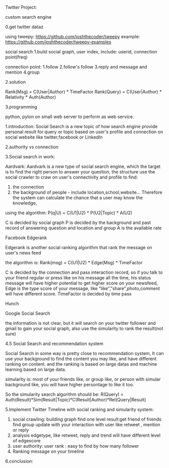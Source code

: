 Twitter Project:

custom search engine

0.get twitter dataz

using tweepy: https://github.com/joshthecoder/tweepy
example: https://github.com/joshthecoder/tweepy-examples

social search 
1.build social graph, user index,
include:
userid, connection point(freq) 

connection point:
1.follow
2.follow's follow
3.reply and message and mention
4.group

2.solution

Rank(Msg) = C(User|Author) * TimeFactor
Rank(Query) = C(User|Author) * Relativity * Auth(Author)

3.programming

python, pylon on small web server to perform as web service.

1.introduction:
Social Search is a new topic of how search engine provide personal result for query 
or topic based on user's profile and connection on social website like twitter,facebook or LinkedIn

2.authority vs connection

3.Social search in work:

Aardvark:
Aardvark is a new type of social search engine, which the target is to find the right person to 
answer your question,
the structure use the social crawler to craw on user's connectivity and profile to find:
1. the connection 
2. the background of people -
  include location,school,website...
Therefore the system can calculate the chance that a user may know the knowledge,

using the algorithm: P(q|U) = C(U1|U2) * P(U2|Topic) * A(U2)

C is decided by social graph 
P is decided by the background and past record of answering question and location and group
A is the available rate

Facebook Edgerank

Edgerank is another social ranking algorithm that rank the message on user's news feed

the algorithm is:
Rank(msg) = C(U1|U2) * Edge(Msg) * TimeFactor

C is decided by the connection and pass interaction record, so if 
you talk to your friend regular or press like on his message all the time, 
his status message will have higher potential to get higher score on your newsfeed,
Edge is the type score of your message, like "like","share",photo,comment
will have different score.
TimeFactor is decided by time pass 

Hunch

Google Social Search

the information is not clear, but it will search on your twitter follower and 
gmail to gain your social graph, also use the simularity to rank the result(not sure)

4.5 Social Search and recommendation system

Social Search in some way is pretty close to recommendation system,
It can use your background to find the content you may like, and have different ranking on 
content.
and the ranking is based on large datas and machine learning based on large data.

simularity is: 
most of your friends like, or group like, or person with simular background like,
you will have higher persontage to like it too.                          

So the simularity search algorithm should be:
R(Query) = Auth(Result)*Sim(Result|Topic)*C(Result|Author)*Rel(Query|Result)

5.Implement Twitter Timeline with social ranking and simularity system:

  1. social crawling: building graph
      find one level result:get friend of friends 
      find group
      update with your interaction with user like retweet , mention or reply
  2. analysis edgetype, like retweet, reply and trend will have different level of edgescore
  3. user authority: user rank : easy to find by how many follower
  4. Ranking message on your timeline

6.conclusion:
